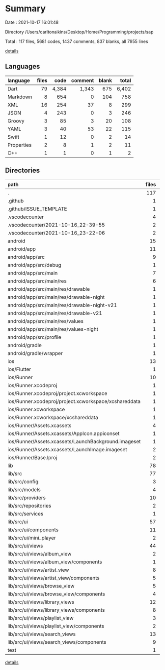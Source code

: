 # Summary

Date : 2021-10-17 16:01:48

Directory /Users/carltonaikins/Desktop/Home/Programming/projects/sap

Total : 117 files,  5681 codes, 1437 comments, 837 blanks, all 7955 lines

[details](details.md)

## Languages
| language | files | code | comment | blank | total |
| :--- | ---: | ---: | ---: | ---: | ---: |
| Dart | 79 | 4,384 | 1,343 | 675 | 6,402 |
| Markdown | 8 | 654 | 0 | 104 | 758 |
| XML | 16 | 254 | 37 | 8 | 299 |
| JSON | 4 | 243 | 0 | 3 | 246 |
| Groovy | 3 | 85 | 3 | 20 | 108 |
| YAML | 3 | 40 | 53 | 22 | 115 |
| Swift | 1 | 12 | 0 | 2 | 14 |
| Properties | 2 | 8 | 1 | 2 | 11 |
| C++ | 1 | 1 | 0 | 1 | 2 |

## Directories
| path | files | code | comment | blank | total |
| :--- | ---: | ---: | ---: | ---: | ---: |
| . | 117 | 5,681 | 1,437 | 837 | 7,955 |
| .github | 1 | 30 | 0 | 9 | 39 |
| .github/ISSUE_TEMPLATE | 1 | 30 | 0 | 9 | 39 |
| .vscodecounter | 4 | 404 | 0 | 26 | 430 |
| .vscodecounter/2021-10-16_22-39-55 | 2 | 198 | 0 | 13 | 211 |
| .vscodecounter/2021-10-16_23-22-06 | 2 | 206 | 0 | 13 | 219 |
| android | 15 | 202 | 39 | 25 | 266 |
| android/app | 11 | 159 | 38 | 14 | 211 |
| android/app/src | 9 | 63 | 35 | 3 | 101 |
| android/app/src/debug | 1 | 3 | 3 | 1 | 7 |
| android/app/src/main | 7 | 57 | 29 | 1 | 87 |
| android/app/src/main/res | 6 | 44 | 18 | 0 | 62 |
| android/app/src/main/res/drawable | 1 | 6 | 0 | 0 | 6 |
| android/app/src/main/res/drawable-night | 1 | 6 | 0 | 0 | 6 |
| android/app/src/main/res/drawable-night-v21 | 1 | 6 | 0 | 0 | 6 |
| android/app/src/main/res/drawable-v21 | 1 | 6 | 0 | 0 | 6 |
| android/app/src/main/res/values | 1 | 10 | 9 | 0 | 19 |
| android/app/src/main/res/values-night | 1 | 10 | 9 | 0 | 19 |
| android/app/src/profile | 1 | 3 | 3 | 1 | 7 |
| android/gradle | 1 | 5 | 1 | 1 | 7 |
| android/gradle/wrapper | 1 | 5 | 1 | 1 | 7 |
| ios | 13 | 404 | 2 | 13 | 419 |
| ios/Flutter | 1 | 26 | 0 | 1 | 27 |
| ios/Runner | 10 | 362 | 2 | 10 | 374 |
| ios/Runner.xcodeproj | 1 | 8 | 0 | 1 | 9 |
| ios/Runner.xcodeproj/project.xcworkspace | 1 | 8 | 0 | 1 | 9 |
| ios/Runner.xcodeproj/project.xcworkspace/xcshareddata | 1 | 8 | 0 | 1 | 9 |
| ios/Runner.xcworkspace | 1 | 8 | 0 | 1 | 9 |
| ios/Runner.xcworkspace/xcshareddata | 1 | 8 | 0 | 1 | 9 |
| ios/Runner/Assets.xcassets | 4 | 200 | 0 | 5 | 205 |
| ios/Runner/Assets.xcassets/AppIcon.appiconset | 1 | 122 | 0 | 1 | 123 |
| ios/Runner/Assets.xcassets/LaunchBackground.imageset | 1 | 52 | 0 | 1 | 53 |
| ios/Runner/Assets.xcassets/LaunchImage.imageset | 2 | 26 | 0 | 3 | 29 |
| ios/Runner/Base.lproj | 2 | 68 | 2 | 1 | 71 |
| lib | 78 | 4,370 | 1,333 | 668 | 6,371 |
| lib/src | 77 | 4,319 | 1,315 | 658 | 6,292 |
| lib/src/config | 3 | 90 | 54 | 15 | 159 |
| lib/src/models | 4 | 637 | 68 | 77 | 782 |
| lib/src/providers | 10 | 69 | 170 | 35 | 274 |
| lib/src/repositories | 2 | 247 | 40 | 62 | 349 |
| lib/src/services | 1 | 213 | 21 | 63 | 297 |
| lib/src/ui | 57 | 3,063 | 962 | 406 | 4,431 |
| lib/src/ui/components | 11 | 841 | 187 | 89 | 1,117 |
| lib/src/ui/mini_player | 2 | 230 | 38 | 19 | 287 |
| lib/src/ui/views | 44 | 1,992 | 737 | 298 | 3,027 |
| lib/src/ui/views/album_view | 2 | 106 | 34 | 18 | 158 |
| lib/src/ui/views/album_view/components | 1 | 38 | 17 | 5 | 60 |
| lib/src/ui/views/artist_view | 8 | 385 | 136 | 51 | 572 |
| lib/src/ui/views/artist_view/components | 5 | 177 | 85 | 24 | 286 |
| lib/src/ui/views/browse_view | 5 | 198 | 89 | 26 | 313 |
| lib/src/ui/views/browse_view/components | 4 | 141 | 68 | 16 | 225 |
| lib/src/ui/views/library_views | 12 | 558 | 204 | 87 | 849 |
| lib/src/ui/views/library_views/components | 8 | 288 | 136 | 40 | 464 |
| lib/src/ui/views/playlist_view | 3 | 119 | 51 | 23 | 193 |
| lib/src/ui/views/playlist_view/components | 2 | 56 | 34 | 9 | 99 |
| lib/src/ui/views/search_views | 13 | 495 | 204 | 78 | 777 |
| lib/src/ui/views/search_views/components | 9 | 206 | 136 | 38 | 380 |
| test | 1 | 14 | 10 | 7 | 31 |

[details](details.md)